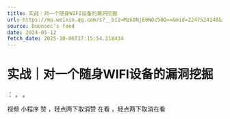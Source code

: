 ```yaml
---
title: 实战｜对一个随身WIFI设备的漏洞挖掘
url: https://mp.weixin.qq.com/s?__biz=Mzk0NjE0NDc5OQ==&mid=2247524148&idx=2&sn=392d923652e1e298725e6d0328d4e1f4
source: Doonsec's feed
date: 2024-05-12
fetch_date: 2025-10-06T17:15:54.218434
---
```


# 实战｜对一个随身WIFI设备的漏洞挖掘

：
，
。

视频
小程序
赞
，轻点两下取消赞
在看
，轻点两下取消在看